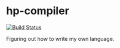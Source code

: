 # hp-compiler

[![Build Status](https://travis-ci.com/smallporgies/hp-compiler.svg?branch=master)](https://travis-ci.com/smallporgies/hp-compiler)

Figuring out how to write my own language.
